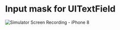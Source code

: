 # Input mask for UITextField
![Simulator Screen Recording - iPhone 8](https://user-images.githubusercontent.com/90044462/155399111-d33bd0c7-89a3-451d-91c9-b0982b62d9e7.gif)
